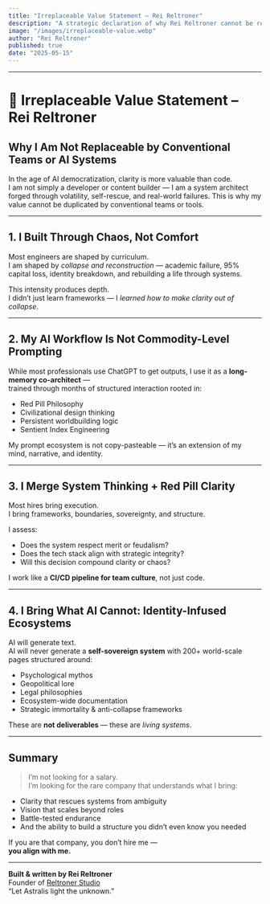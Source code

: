 ```yaml
---
title: "Irreplaceable Value Statement – Rei Reltroner"
description: "A strategic declaration of why Rei Reltroner cannot be replaced by conventional developers or AI. Forged through collapse, clarity, and sovereignty, this manifesto outlines the rare blend of system architecture, red pill philosophy, and battle-tested vision that defines Reltroner's irreplaceable value in the AI era."
image: "/images/irreplaceable-value.webp"
author: "Rei Reltroner"
published: true
date: "2025-05-15"
---
```


---

# 🧠 Irreplaceable Value Statement – Rei Reltroner

## Why I Am Not Replaceable by Conventional Teams or AI Systems

In the age of AI democratization, clarity is more valuable than code.  
I am not simply a developer or content builder — I am a system architect forged through volatility, self-rescue, and real-world failures. This is why my value cannot be duplicated by conventional teams or tools.

---

## 1. I Built Through Chaos, Not Comfort

Most engineers are shaped by curriculum.  
I am shaped by *collapse and reconstruction* — academic failure, 95% capital loss, identity breakdown, and rebuilding a life through systems.

This intensity produces depth.  
I didn’t just learn frameworks — I *learned how to make clarity out of collapse*.

---

## 2. My AI Workflow Is Not Commodity-Level Prompting

While most professionals use ChatGPT to get outputs, I use it as a **long-memory co-architect** —  
trained through months of structured interaction rooted in:

- Red Pill Philosophy  
- Civilizational design thinking  
- Persistent worldbuilding logic  
- Sentient Index Engineering

My prompt ecosystem is not copy-pasteable — it’s an extension of my mind, narrative, and identity.

---

## 3. I Merge System Thinking + Red Pill Clarity

Most hires bring execution.  
I bring frameworks, boundaries, sovereignty, and structure.

I assess:

- Does the system respect merit or feudalism?  
- Does the tech stack align with strategic integrity?  
- Will this decision compound clarity or chaos?

I work like a **CI/CD pipeline for team culture**, not just code.

---

## 4. I Bring What AI Cannot: Identity-Infused Ecosystems

AI will generate text.  
AI will never generate a **self-sovereign system** with 200+ world-scale pages structured around:

- Psychological mythos  
- Geopolitical lore  
- Legal philosophies  
- Ecosystem-wide documentation  
- Strategic immortality & anti-collapse frameworks

These are **not deliverables** — these are *living systems*.

---

## Summary

> I’m not looking for a salary.  
> I’m looking for the rare company that understands what I bring:

- Clarity that rescues systems from ambiguity  
- Vision that scales beyond roles  
- Battle-tested endurance  
- And the ability to build a structure you didn’t even know you needed

If you are that company, you don’t hire me —  
**you align with me.**

---

**Built & written by Rei Reltroner**  
Founder of [Reltroner Studio](https://reltroner.com)  
“Let Astralis light the unknown.”

